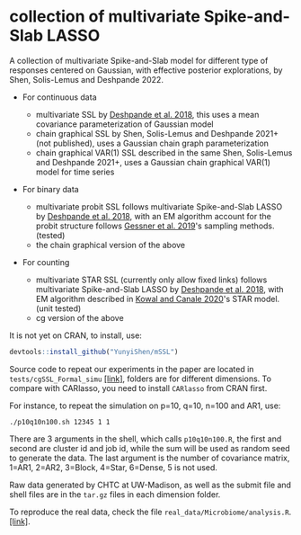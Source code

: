 # collection of multivariate Spike-and-Slab LASSO

A collection of multivariate Spike-and-Slab model for different type of responses centered on Gaussian, with effective posterior explorations, by Shen, Solis-Lemus and Deshpande 2022.  

- For continuous data
    - multivariate SSL by [Deshpande et al. 2018](https://arxiv.org/abs/1708.08911), this uses a mean covariance parameterization of Gaussian model
    - chain graphical SSL by Shen, Solis-Lemus and Deshpande 2021+ (not published), uses a Gaussian chain graph parameterization
    - chain graphical VAR(1) SSL described in the same Shen, Solis-Lemus and Deshpande 2021+, uses a Gaussian chain graphical VAR(1) model for time series

- For binary data
    - multivariate probit SSL follows multivariate Spike-and-Slab LASSO by [Deshpande et al. 2018](https://arxiv.org/abs/1708.08911), with an EM algorithm account for the probit structure follows [Gessner et al. 2019](arxiv.org/abs/1910.09328)'s sampling methods. (tested)
    - the chain graphical version of the above

- For counting
    - multivariate STAR SSL (currently only allow fixed links) follows multivariate Spike-and-Slab LASSO by [Deshpande et al. 2018](https://arxiv.org/abs/1708.08911), with EM algorithm described in [Kowal and Canale 2020](arxiv.org/abs/1906.11653)'s STAR model. (unit tested)
    - cg version of the above



It is not yet on CRAN, to install, use:

```r
devtools::install_github("YunyiShen/mSSL")
```

Source code to repeat our experiments in the paper are located in `tests/cgSSL_Formal_simu` [[link]](https://github.com/YunyiShen/mSSL/tree/dev/tests/cgSSL_Formal_simu), folders are for different dimensions. To compare with CARlasso, you need to install `CARlasso` from CRAN first.

For instance, to repeat the simulation on p=10, q=10, n=100 and AR1, use:

```shell
./p10q10n100.sh 12345 1 1
```
There are 3 arguments in the shell, which calls `p10q10n100.R`, the first and second are cluster id and job id, while the sum will be used as random seed to generate the data. The last argument is the number of covariance matrix, 1=AR1, 2=AR2, 3=Block, 4=Star, 6=Dense, 5 is not used. 

Raw data generated by CHTC at UW-Madison, as well as the submit file and shell files are in the `tar.gz` files in each dimension folder.

To reproduce the real data, check the file `real_data/Microbiome/analysis.R`. [[link]](https://github.com/YunyiShen/mSSL/blob/dev/real_data/Micorbiome/analysis.R). 
